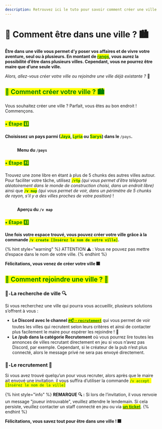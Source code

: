 ```yaml
---
description: Retrouvez ici le tuto pour savoir comment créer une ville ou rejoindre une ville
---
```


# **💠 Comment être dans une ville ? 🏙️**

**Être dans une ville vous permet d’y poser vos affaires et de vivre votre aventure, seul ou à plusieurs. En montant de [<mark style="color:green;">rangs</mark>](https://wiki.evolucraft.fr/le-gameplay/les-rangs#rang-de-depart), vous aurez la possibilité d’être dans plusieurs villes. Cependant, vous ne pourrez être maire que d’une seule ville.** 

_Alors, allez-vous créer votre ville ou rejoindre une ville déjà existante ?_ 🤔

## <mark style="color:green;">**💠 Comment créer votre ville ? 🏙️**</mark>

Vous souhaitez créer une ville ? Parfait, vous êtes au bon endroit ! Commençons.

### <mark style="color:green;">• Étape 1️⃣</mark>

**Choisissez un pays parmi (<mark style="color:green;">**Jaya**</mark>, <mark style="color:green;">**Lyria**</mark> ou <mark style="color:green;">**Sarys**</mark>) dans le <mark style="color:green;">**`/pays`**</mark>.**

<figure><img src="../../.gitbook/assets/Les_Villes/Monde_Construction.png" alt=""><figcaption><p><strong>Menu du <code>/pays</code></strong></p></figcaption></figure>

### <mark style="color:green;">• Étape 2️⃣</mark>

Trouvez une zone libre en étant à plus de 5 chunks des autres villes autour. Pour faciliter votre tâche, utilisez <mark style="color:green;">**`/rtp`**</mark> _(qui vous permet d’être téléporté aléatoirement dans le monde de construction choisi, dans un endroit libre)_ ainsi que <mark style="color:green;">**`/v map`**</mark> _(qui vous permet de voir, dans un périmètre de 5 chunks de rayon, s’il y a des villes proches de votre position)_ !

<figure><img src="../../.gitbook/assets/Les_Villes/Vmap.png" alt=""><figcaption><p><strong>Aperçu du <code>/v map</code></strong></p></figcaption></figure>

### <mark style="color:green;">• Étape 3️⃣</mark>

**Une fois votre espace trouvé, vous pouvez créer votre ville grâce à la commande <mark style="color:green;">`/v create [Insérez le nom de votre ville]`</mark>.**

{% hint style="warning" %}
ATTENTION ⚠️ : Vous ne pouvez pas mettre d’espace dans le nom de votre ville.
{% endhint %}

**Félicitations, vous venez de créer votre ville 🎆**

## <mark style="color:green;">**💠 Comment rejoindre une ville ? 👋**</mark>

### 🔸`-`La recherche de ville 🔍
Si vous recherchez une ville qui pourra vous accueillir, plusieurs solutions s’offrent à vous :
* **Le Discord avec le channel [<mark style="color:green;">**`#📫・recrutement`**</mark>](https://discord.com/channels/699670538737418343/1374869572850684088)** qui vous permet de voir toutes les villes qui recrutent selon leurs critères et ainsi de contacter plus facilement le maire pour espérer les rejoindre ! 🤗
* **Le /pub dans la catégorie Recrutement** où vous pourrez lire toutes les annonces de villes recrutant directement en jeu si vous n’avez pas Discord, par exemple. Cependant, si le créateur de la pub n’est plus connecté, alors le message privé ne sera pas envoyé directement.

### 🔸`-`Le recrutement 🤗
Si vous avez trouvé quelqu’un pour vous recruter, alors après que le maire ait envoyé une invitation, il vous suffira d’utiliser la commande <mark style="color:green;">`/v accept [Insérez le nom de la ville]`</mark>

{% hint style="info" %}
**REMARQUE 🔍 :** Si lors de l’invitation, il vous renvoie un message "joueur introuvable", veuillez attendre le lendemain. Si cela persiste, veuillez contacter un staff connecté en jeu ou via [<mark style="color:green;">**un ticket**</mark>](https://discord.com/channels/699670538737418343/709491272385298532).
{% endhint %}

**Félicitations, vous savez tout pour être dans une ville ! 🎆**


